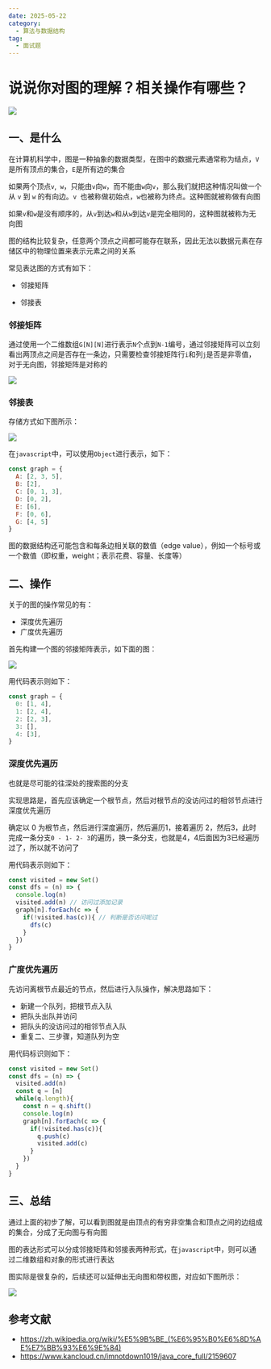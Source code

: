 ```yaml
---
date: 2025-05-22
category:
  - 算法与数据结构
tag:
  - 面试题
---
```



# 说说你对图的理解？相关操作有哪些？


 ![](https://static.vue-js.com/7876c2f0-2059-11ec-8e64-91fdec0f05a1.png)


## 一、是什么

在计算机科学中，图是一种抽象的数据类型，在图中的数据元素通常称为结点，`V`是所有顶点的集合，`E`是所有边的集合

如果两个顶点`v`,` w`，只能由`v`向`w`，而不能由`w`向`v`，那么我们就把这种情况叫做一个从 `v` 到 `w` 的有向边。`v `也被称做初始点，`w`也被称为终点。这种图就被称做有向图

如果`v`和`w`是没有顺序的，从`v`到达`w`和从`w`到达`v`是完全相同的，这种图就被称为无向图

图的结构比较复杂，任意两个顶点之间都可能存在联系，因此无法以数据元素在存储区中的物理位置来表示元素之间的关系

常见表达图的方式有如下：

- 邻接矩阵

- 邻接表

### 邻接矩阵

通过使用一个二维数组`G[N][N]`进行表示`N`个点到`N-1`编号，通过邻接矩阵可以立刻看出两顶点之间是否存在一条边，只需要检查邻接矩阵行`i`和列`j`是否是非零值，对于无向图，邻接矩阵是对称的

 ![](https://static.vue-js.com/881d4300-2059-11ec-a752-75723a64e8f5.png)



### 邻接表

存储方式如下图所示：

 ![](https://static.vue-js.com/949fedd0-2059-11ec-a752-75723a64e8f5.png)

在`javascript`中，可以使用`Object`进行表示，如下：

```js
const graph = {
  A: [2, 3, 5],
  B: [2],
  C: [0, 1, 3],
  D: [0, 2],
  E: [6],
  F: [0, 6],
  G: [4, 5]
}
```

图的数据结构还可能包含和每条边相关联的数值（edge value），例如一个标号或一个数值（即权重，weight；表示花费、容量、长度等）





## 二、操作

关于的图的操作常见的有：

- 深度优先遍历
- 广度优先遍历



首先构建一个图的邻接矩阵表示，如下面的图：

 ![](https://static.vue-js.com/a1311790-2059-11ec-8e64-91fdec0f05a1.png)

用代码表示则如下：

```js
const graph = {
  0: [1, 4],
  1: [2, 4],
  2: [2, 3],
  3: [],
  4: [3],
}
```





### 深度优先遍历

也就是尽可能的往深处的搜索图的分支

实现思路是，首先应该确定一个根节点，然后对根节点的没访问过的相邻节点进行深度优先遍历

确定以 0 为根节点，然后进行深度遍历，然后遍历1，接着遍历 2，然后3，此时完成一条分支`0 - 1- 2- 3`的遍历，换一条分支，也就是4，4后面因为3已经遍历过了，所以就不访问了

用代码表示则如下：

```js
const visited = new Set()
const dfs = (n) => {
  console.log(n)
  visited.add(n) // 访问过添加记录
  graph[n].forEach(c => {
    if(!visited.has(c)){ // 判断是否访问呢过
      dfs(c)
    }
  })
}
```



### 广度优先遍历

先访问离根节点最近的节点，然后进行入队操作，解决思路如下：

- 新建一个队列，把根节点入队
- 把队头出队并访问
- 把队头的没访问过的相邻节点入队
- 重复二、三步骤，知道队列为空

用代码标识则如下：

```js
const visited = new Set()
const dfs = (n) => {
  visited.add(n)
  const q = [n]
  while(q.length){
    const n = q.shift()
    console.log(n)
    graph[n].forEach(c => {
      if(!visited.has(c)){
        q.push(c)  
        visited.add(c)
      }
    })
  }
}
```



## 三、总结

通过上面的初步了解，可以看到图就是由顶点的有穷非空集合和顶点之间的边组成的集合，分成了无向图与有向图

图的表达形式可以分成邻接矩阵和邻接表两种形式，在`javascript`中，则可以通过二维数组和对象的形式进行表达

图实际是很复杂的，后续还可以延伸出无向图和带权图，对应如下图所示：

 ![](https://static.vue-js.com/b0d88200-2059-11ec-8e64-91fdec0f05a1.png)





## 参考文献

- https://zh.wikipedia.org/wiki/%E5%9B%BE_(%E6%95%B0%E6%8D%AE%E7%BB%93%E6%9E%84)
- https://www.kancloud.cn/imnotdown1019/java_core_full/2159607
